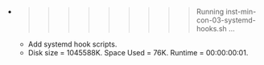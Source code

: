 * >>>>>>>>> Running inst-min-con-03-systemd-hooks.sh ...
  * Add systemd hook scripts.
  * Disk size = 1045588K. Space Used = 76K. Runtime = 00:00:00:01.

